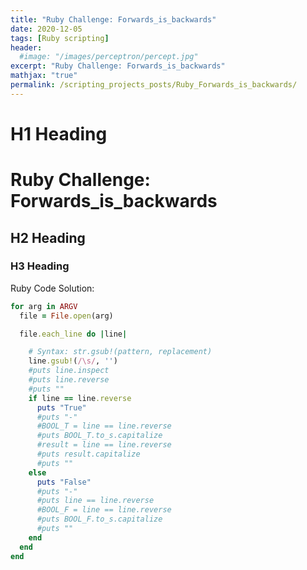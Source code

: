 ```yaml
---
title: "Ruby Challenge: Forwards_is_backwards"
date: 2020-12-05
tags: [Ruby scripting]
header:
  #image: "/images/perceptron/percept.jpg"
excerpt: "Ruby Challenge: Forwards_is_backwards"
mathjax: "true"
permalink: /scripting_projects_posts/Ruby_Forwards_is_backwards/
---
```


# H1 Heading
# Ruby Challenge: Forwards_is_backwards

## H2 Heading

### H3 Heading

Ruby Code Solution:
```ruby
for arg in ARGV
  file = File.open(arg)

  file.each_line do |line|

    # Syntax: str.gsub!(pattern, replacement)
    line.gsub!(/\s/, '')
    #puts line.inspect
    #puts line.reverse
    #puts ""
    if line == line.reverse
      puts "True"
      #puts "-"
      #BOOL_T = line == line.reverse
      #puts BOOL_T.to_s.capitalize
      #result = line == line.reverse
      #puts result.capitalize
      #puts ""
    else
      puts "False"
      #puts "-"
      #puts line == line.reverse
      #BOOL_F = line == line.reverse
      #puts BOOL_F.to_s.capitalize
      #puts ""
    end
  end
end
```
